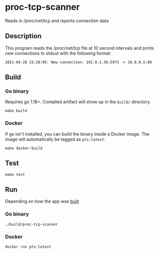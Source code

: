 # proc-tcp-scanner
Reads in /proc/net/tcp and reports connection data

## Description
This program reads the /proc/net/tcp file at 10 second intervals and prints new connections to stdout
with the following format:

`2021-04-28 15:28:05: New connection: 192.0.2.56:5973 -> 10.0.0.5:80`

## Build
### Go binary
Requires go 1.18+. Compiled artifact will show up in the `build/` directory.

`make build`

### Docker
If go isn't installed, you can build the binary inside a Docker image. The image will automatically
be tagged as `pts:latest`.

`make docker-build`

## Test
`make test`

## Run
Depending on how the app was [built](README.md#build)
### Go binary
`./build/proc-tcp-scanner`

### Docker
`docker run pts:latest`
